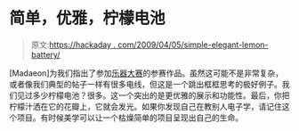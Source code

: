 # 简单，优雅，柠檬电池

> 原文:[https://hackaday . com/2009/04/05/simple-elegant-lemon-battery/](https://hackaday.com/2009/04/05/simple-elegant-lemon-battery/)

[Madaeon]为我们指出了参加[乐器大赛](http://static01.instructables.com/contest/epilogchallenge/)的参赛作品。虽然这可能不是非常复杂，或者像我们典型的帖子一样有很多电线，但这是一个跳出框框思考的极好例子。我们见过多少柠檬电池？很多。这一个突出的是更优雅的展示和功能性。最后，你把柠檬汁洒在它的花瓣上，它就会发光。如果你发现自己在教别人电子学，请记住这个项目。有时候美学可以让一个枯燥简单的项目呈现出自己的生命。
